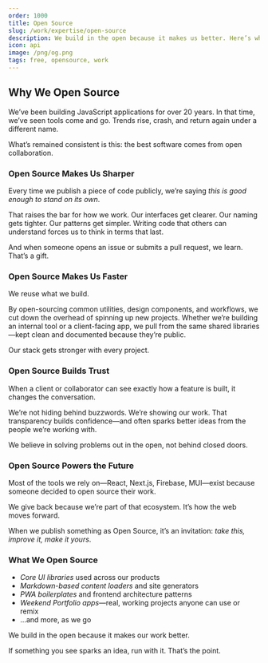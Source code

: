 ```yaml
---
order: 1000
title: Open Source
slug: /work/expertise/open-source
description: We build in the open because it makes us better. Here’s why Open Source is a cornerstone of our work.
icon: api
image: /png/og.png
tags: free, opensource, work
---
```


## Why We Open Source

We’ve been building JavaScript applications for over 20 years. In that time, we’ve seen tools come and go. Trends rise, crash, and return again under a different name.

What’s remained consistent is this: the best software comes from open collaboration.

### Open Source Makes Us Sharper

Every time we publish a piece of code publicly, we’re saying _this is good enough to stand on its own_.

That raises the bar for how we work. Our interfaces get clearer. Our naming gets tighter. Our patterns get simpler. Writing code that others can understand forces us to think in terms that last.

And when someone opens an issue or submits a pull request, we learn. That’s a gift.

### Open Source Makes Us Faster

We reuse what we build.

By open-sourcing common utilities, design components, and workflows, we cut down the overhead of spinning up new projects. Whether we’re building an internal tool or a client-facing app, we pull from the same shared libraries—kept clean and documented because they’re public.

Our stack gets stronger with every project.

### Open Source Builds Trust

When a client or collaborator can see exactly how a feature is built, it changes the conversation.

We’re not hiding behind buzzwords. We’re showing our work. That transparency builds confidence—and often sparks better ideas from the people we’re working with.

We believe in solving problems out in the open, not behind closed doors.

### Open Source Powers the Future

Most of the tools we rely on—React, Next.js, Firebase, MUI—exist because someone decided to open source their work.

We give back because we’re part of that ecosystem. It’s how the web moves forward.

When we publish something as Open Source, it’s an invitation: _take this, improve it, make it yours_.

### What We Open Source

- _Core UI libraries_ used across our products
- _Markdown-based content loaders_ and site generators
- _PWA boilerplates_ and frontend architecture patterns
- _Weekend Portfolio apps_—real, working projects anyone can use or remix
- ...and more, as we go

We build in the open because it makes our work better.

If something you see sparks an idea, run with it. That’s the point.
